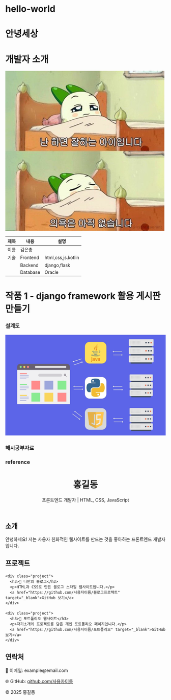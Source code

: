 # hello-world

# 안녕세상
# 개발자 소개
<img src="img1.jpg" width="500" height="500"/>

|제목|내용|설명|
|------|---|---|
|이름|김은총| |
|기술|Frontend|html,css,js.kotlin|
|    |Backend|django,flask|
|    |Database|Oracle|

# 작품 1 - django framework 활용 게시판 만들기
### 설계도
<img src = "archi.jpg"/>

### 해시공부자료

<object data="hash.pdf" width="1000" height="1000" type='application/pdf'/>



### reference

</head>
<body>

  <header>
    <h1>홍길동</h1>
    <p>프론트엔드 개발자 | HTML, CSS, JavaScript</p>
  </header>

  <section>
    <h2>소개</h2>
    <p>안녕하세요! 저는 사용자 친화적인 웹사이트를 만드는 것을 좋아하는 프론트엔드 개발자입니다.</p>
  </section>

  <section>
    <h2>프로젝트</h2>
    
    <div class="project">
      <h3>📌 나만의 블로그</h3>
      <p>HTML과 CSS로 만든 블로그 스타일 웹사이트입니다.</p>
      <a href="https://github.com/사용자이름/블로그프로젝트" target="_blank">GitHub 보기</a>
    </div>

    <div class="project">
      <h3>📌 포트폴리오 웹사이트</h3>
      <p>자기소개와 프로젝트를 담은 개인 포트폴리오 페이지입니다.</p>
      <a href="https://github.com/사용자이름/포트폴리오" target="_blank">GitHub 보기</a>
    </div>
  </section>

  <section>
    <h2>연락처</h2>
    <p>📧 이메일: example@email.com</p>
    <p>🌐 GitHub: <a href="https://github.com/사용자이름" target="_blank">github.com/사용자이름</a></p>
  </section>

  <footer>
    &copy; 2025 홍길동
  </footer>

</body>
</html>




